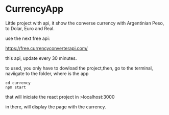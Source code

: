 # CurrencyApp
Little project with api, it show the converse currency with Argentinian Peso,
to Dolar, Euro and Real. 

use the next free api:

https://free.currencyconverterapi.com/

this api, update every 30 minutes.

to used, you only have to dowload the project,then, go to the terminal,
naviigate to the folder, where is the app

```
cd currency
npm start

```

that will iniciate the react project in >localhost:3000

in there, will display the page with the currency.

